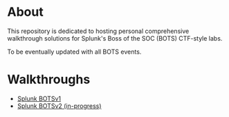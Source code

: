  # About
 This repository is dedicated to hosting personal comprehensive walkthrough solutions for Splunk's Boss of the SOC (BOTS) CTF-style labs. 
 
 To be eventually updated with all BOTS events.
 
 
 # Walkthroughs
 
 - [Splunk BOTSv1](https://github.com/chan2git/splunk-bots/tree/main/botsv1)
 - [Splunk BOTSv2 (in-progress)](https://github.com/chan2git/splunk-bots/tree/main/botsv2)
